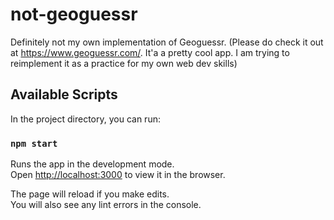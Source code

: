 # not-geoguessr

Definitely not my own implementation of Geoguessr.
(Please do check it out at https://www.geoguessr.com/. It'a a pretty cool app. I am trying to reimplement it as a practice for my own web dev skills)

## Available Scripts

In the project directory, you can run:

### `npm start`

Runs the app in the development mode.<br />
Open [http://localhost:3000](http://localhost:3000) to view it in the browser.

The page will reload if you make edits.<br />
You will also see any lint errors in the console.
